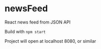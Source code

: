 # newsFeed
React news feed from JSON API

Build with ```npm start```

Project will open at localhost 8080, or similar